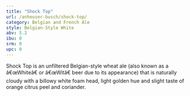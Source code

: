 ```yaml
---
title: "Shock Top"
url: /anheuser-busch/shock-top/
category: Belgian and French Ale
style: Belgian-Style White
abv: 5.2
ibu: 0
srm: 0
upc: 0
---
```

Shock Top is an unfiltered Belgian-style wheat ale (also known as a â€œWhiteâ€ or â€œWitâ€ beer due to its appearance) that is naturally cloudy with a billowy white foam head, light golden hue and slight taste of orange citrus peel and coriander.
